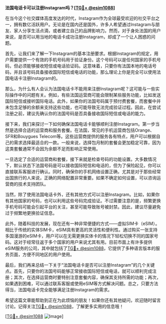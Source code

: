 **法国电话卡可以注册Instagram吗？[[TG💪+ @esim1088](https://t.me/s/esim1088)]**

在当今这个社交媒体高度发达的时代，Instagram作为全球最受欢迎的社交平台之一，拥有数亿活跃用户。无论是在国内还是国外，许多人希望通过Instagram与朋友、家人分享生活点滴，或者建立自己的品牌影响力。然而，对于身处法国的用户来说，是否可以用当地的电话卡成功注册Instagram，却成了一个让人困惑的问题。

首先，让我们来了解一下Instagram的基本注册要求。根据Instagram的规定，用户需要提供一个有效的手机号码用于验证身份。这个号码可以是任何国家的手机号码，但必须能够接收短信或电话验证码。这意味着，只要你有法国本地的电话号码，并且该号码具备接收国际短信或电话的功能，那么理论上你是完全可以使用法国电话卡注册Instagram的。

那么，为什么有人会认为法国电话卡不能用来注册Instagram呢？这可能与一些实际操作中的问题有关。例如，有些法国运营商可能会限制某些服务功能，比如发送国际短信或接听国际电话。此外，如果你的法国号码属于预付费套餐，而套餐中并未包含足够的余额来支持这些功能，也可能导致无法完成验证过程。因此，在尝试注册之前，建议先确认你的法国号码是否具备接收国际短信或电话的能力。

接下来，我们来探讨一下如何确保法国电话卡能够顺利注册Instagram。第一步当然是选择合适的运营商和服务套餐。在法国，常见的手机运营商包括Orange、SFR和Bouygues Telecom等。这些运营商提供的服务各有特点，用户可以根据自己的需求选择最适合的一款。一般来说，选择包月制的套餐会更加稳定可靠，因为这类套餐通常不会因为余额不足而影响正常使用。

一旦选定了合适的运营商和套餐，接下来就是检查号码的功能设置。大多数情况下，默认状态下法国号码是可以接收国际短信和电话的，但为了保险起见，你可以直接联系客服进行确认。同时，确保你的手机网络设置正确，尤其是对于那些经常出国旅行的人来说，正确的网络配置非常重要。如果不确定如何设置，可以咨询运营商的技术支持团队。

当然，除了使用法国电话卡外，还有其他方式可以注册Instagram。比如，如果你有其他国家的号码，也可以利用这些号码完成验证。不过需要注意的是，频繁更换手机号码可能会引起平台的关注，甚至可能导致账号被封禁。因此，建议尽量避免过于频繁地更换验证信息。

此外，随着科技的发展，现在还有一种非常便捷的方式——虚拟SIM卡（eSIM）。相比于传统的实体SIM卡，eSIM具有更高的灵活性和便利性。通过购买一张支持多国漫游的eSIM卡，用户可以在无需更换实体卡的情况下轻松切换不同的国家号码。这对于经常往返于多个国家的用户来说尤其有用。目前市面上有许多提供eSIM服务的公司，其中就包括了[TG💪+ @esim1088](https://t.me/s/esim1088)，它提供了多种语言版本的服务页面，方便不同地区的用户使用。

最后，我们再来总结一下关于“法国电话卡是否可以注册Instagram”的几个关键点。首先，只要你的法国号码能够正常接收国际短信或电话，就可以顺利完成注册；其次，在选择运营商时要特别注意套餐内容，确保其支持所需的功能；再次，如果遇到困难，可以通过联系客服或使用eSIM等方式解决问题。总之，只要方法得当，法国电话卡完全能够满足注册Instagram的需求。

希望这篇文章能帮助到正在为此烦恼的朋友！如果你还有其他疑问，欢迎随时留言讨论。记得关注[TG💪+ @esim1088](https://t.me/s/esim1088)，了解更多实用的信息哦！

[[TG💪+ @esim1088](https://t.me/s/esim1088) ![Image](https://i.postimg.cc/4NQfJmqS/Snipaste-2025-05-13-00-14-12.png)]